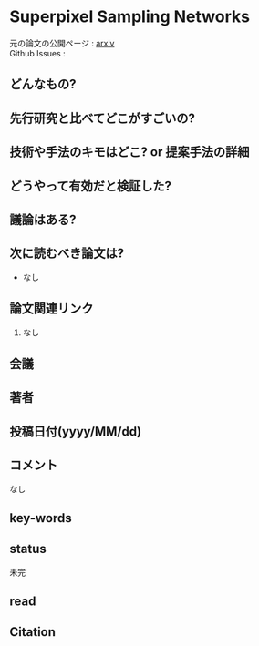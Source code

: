 # Superpixel Sampling Networks

元の論文の公開ページ : [arxiv](https://arxiv.org/abs/1807.10174)  
Github Issues : 

## どんなもの?

## 先行研究と比べてどこがすごいの?

## 技術や手法のキモはどこ? or 提案手法の詳細

## どうやって有効だと検証した?

## 議論はある?

## 次に読むべき論文は?
- なし

## 論文関連リンク
1. なし

## 会議

## 著者

## 投稿日付(yyyy/MM/dd)

## コメント
なし

## key-words

## status
未完

## read

## Citation


